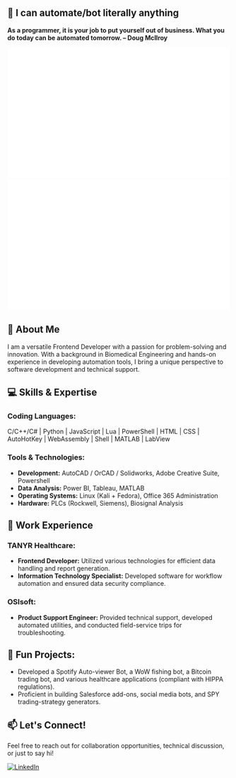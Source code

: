 ## 🤖 I can automate/bot literally anything 
**As a programmer, it is your job to put yourself out of business. What you do today can be automated tomorrow. – Doug McIlroy**

<a href="https://github.com/connor9994/GitHub-Language-Stats">
<img src="https://github.com/connor9994/GitHub-Language-Stats/blob/master/generated/overview.svg#gh-dark-mode-only" />
<img src="https://github.com/connor9994/GitHub-Language-Stats/blob/master/generated/languages.svg#gh-dark-mode-only" />
</a>

## 🚀 About Me
I am a versatile Frontend Developer with a passion for problem-solving and innovation. With a background in Biomedical Engineering and hands-on experience in developing automation tools, I bring a unique perspective to software development and technical support.

## 💻 Skills & Expertise
### Coding Languages:
C/C++/C# | Python | JavaScript | Lua | PowerShell | HTML | CSS | AutoHotKey | WebAssembly | Shell | MATLAB | LabView

### Tools & Technologies:
- **Development:** AutoCAD / OrCAD / Solidworks, Adobe Creative Suite, Powershell
- **Data Analysis:** Power BI, Tableau, MATLAB
- **Operating Systems:** Linux (Kali + Fedora), Office 365 Administration
- **Hardware:** PLCs (Rockwell, Siemens), Biosignal Analysis

## 💼 Work Experience
### TANYR Healthcare:
- **Frontend Developer:** Utilized various technologies for efficient data handling and report generation.
- **Information Technology Specialist:** Developed software for workflow automation and ensured data security compliance.

### OSIsoft:
- **Product Support Engineer:** Provided technical support, developed automated utilities, and conducted field-service trips for troubleshooting.

## 🌟 Fun Projects:
- Developed a Spotify Auto-viewer Bot, a WoW fishing bot, a Bitcoin trading bot, and various healthcare applications (compliant with HIPPA regulations).
- Proficient in building Salesforce add-ons, social media bots, and SPY trading-strategy generators.

## 📫 Let's Connect!
Feel free to reach out for collaboration opportunities, technical discussion, or just to say hi! 

[![LinkedIn](https://img.shields.io/badge/LinkedIn-Connect-blue)](https://www.linkedin.com/in/connor-kaiser-6a335a316/)

